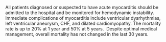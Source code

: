 All patients diagnosed or suspected to have acute myocarditis should be admitted to the hospital and be monitored for hemodynamic instability. Immediate complications of myocarditis include ventricular dysrhythmias, left ventricular aneurysm, CHF, and dilated cardiomyopathy. The mortality rate is up to 20% at 1 year and 50% at 5 years.  Despite optimal medical management, overall mortality has not changed in the last 30 years.